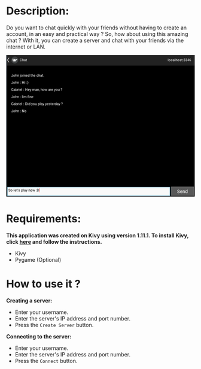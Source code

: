 # Description:

Do you want to chat quickly with your friends without having to create an account, in an easy and practical way ? 
So, how about using this amazing chat ? With it, you can create a server and chat with your friends via the internet or LAN.

![preview](preview/preview.png)

# Requirements:

**This application was created on Kivy using version 1.11.1. To install Kivy,
click [here](https://kivy.org/doc/stable/installation/installation-windows.html) and follow 
the instructions.**

- Kivy
- Pygame (Optional)

# How to use it ?

**Creating a server:**
- Enter your username.
- Enter the server's IP address and port number.
- Press the `Create Server` button.

**Connecting to the server:**
- Enter your username.
- Enter the server's IP address and port number.
- Press the `Connect` button.
